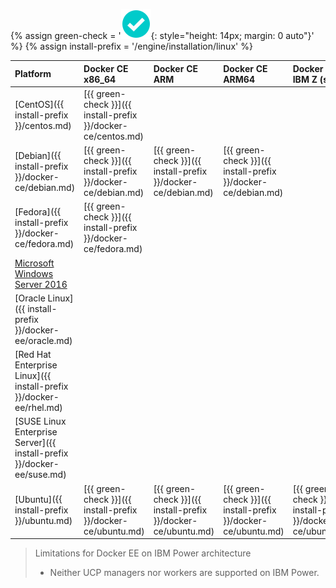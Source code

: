 {% assign green-check = '![yes](/engine/installation/images/green-check.svg){: style="height: 14px; margin: 0 auto"}' %}
{% assign install-prefix = '/engine/installation/linux' %}

| Platform                                                                   | Docker CE x86_64                                              | Docker CE ARM                                                 | Docker CE ARM64                                               | Docker CE IBM Z (s390x)                                       | Docker EE x86_64                                               | Docker EE IBM Z (s390x)                                       |
|:---------------------------------------------------------------------------|:--------------------------------------------------------------|:--------------------------------------------------------------|:--------------------------------------------------------------|:--------------------------------------------------------------|:---------------------------------------------------------------|:--------------------------------------------------------------|
| [CentOS]({{ install-prefix }}/centos.md)                                   | [{{ green-check }}]({{ install-prefix }}/docker-ce/centos.md) |                                                               |                                                               |                                                               | [{{ green-check }}]({{ install-prefix }}/docker-ee/centos.md)  |                                                               |
| [Debian]({{ install-prefix }}/docker-ce/debian.md)                         | [{{ green-check }}]({{ install-prefix }}/docker-ce/debian.md) | [{{ green-check }}]({{ install-prefix }}/docker-ce/debian.md) | [{{ green-check }}]({{ install-prefix }}/docker-ce/debian.md) |                                                               |                                                                |                                                               |
| [Fedora]({{ install-prefix }}/docker-ce/fedora.md)                         | [{{ green-check }}]({{ install-prefix }}/docker-ce/fedora.md) |                                                               |                                                               |                                                               |                                                                |                                                               |
| [Microsoft Windows Server 2016](/engine/installation/windows/docker-ee.md) |                                                               |                                                               |                                                               |                                                               | [{{ green-check }}](/engine/installation/windows/docker-ee.md) |                                                               |
| [Oracle Linux]({{ install-prefix }}/docker-ee/oracle.md)                   |                                                               |                                                               |                                                               |                                                               | [{{ green-check }}]({{ install-prefix }}/docker-ee/oracle.md)  |                                                               |
| [Red Hat Enterprise Linux]({{ install-prefix }}/docker-ee/rhel.md)         |                                                               |                                                               |                                                               |                                                               | [{{ green-check }}]({{ install-prefix }}/docker-ee/rhel.md)    | [{{ green-check }}]({{ install-prefix }}/docker-ee/rhel.md)   |
| [SUSE Linux Enterprise Server]({{ install-prefix }}/docker-ee/suse.md)     |                                                               |                                                               |                                                               |                                                               | [{{ green-check }}]({{ install-prefix }}/docker-ee/suse.md)    | [{{ green-check }}]({{ install-prefix }}/docker-ee/suse.md)   |
| [Ubuntu]({{ install-prefix }}/ubuntu.md)                                   | [{{ green-check }}]({{ install-prefix }}/docker-ce/ubuntu.md) | [{{ green-check }}]({{ install-prefix }}/docker-ce/ubuntu.md) | [{{ green-check }}]({{ install-prefix }}/docker-ce/ubuntu.md) | [{{ green-check }}]({{ install-prefix }}/docker-ce/ubuntu.md) | [{{ green-check }}]({{ install-prefix }}/docker-ee/ubuntu.md)  | [{{ green-check }}]({{ install-prefix }}/docker-ee/ubuntu.md) |

> Limitations for Docker EE on IBM Power architecture
>
> - Neither UCP managers nor workers are supported on IBM Power.
